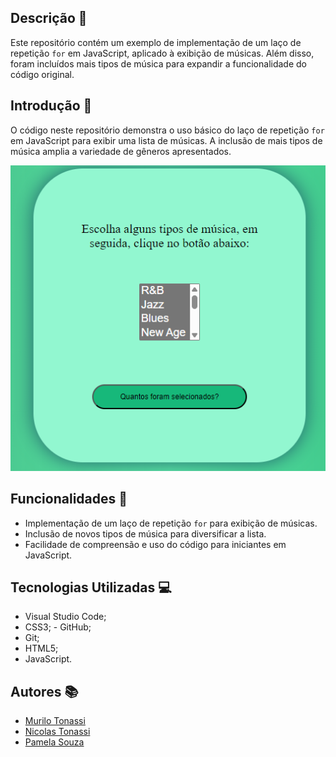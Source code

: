 ## Descrição 📖
 
Este repositório contém um exemplo de implementação de um laço de repetição `for` em JavaScript, aplicado à exibição de músicas. Além disso, foram incluídos mais tipos de música para expandir a funcionalidade do código original.
 
 
## Introdução 🔧
 
O código neste repositório demonstra o uso básico do laço de repetição `for` em JavaScript para exibir uma lista de músicas. A inclusão de mais tipos de música amplia a variedade de gêneros apresentados.

<img src= "lacomusica.png">
 
 
## Funcionalidades 🧠
 
- Implementação de um laço de repetição `for` para exibição de músicas. 
- Inclusão de novos tipos de música para diversificar a lista. 
- Facilidade de compreensão e uso do código para iniciantes em JavaScript.
 
 
## Tecnologias Utilizadas 💻
 
- Visual Studio Code; 
- CSS3; - GitHub; 
- Git; 
- HTML5; 
- JavaScript.
 
 
## Autores 📚
- [Murilo Tonassi](https://github.com/murilo-tonassi)
- [Nicolas Tonassi](https://github.com/nicolas-tonassi)
- [Pamela Souza](https://github.com/PamelaSouzaSilva)